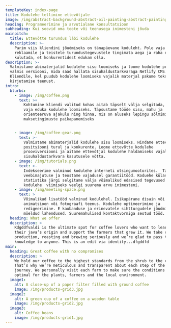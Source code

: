 ```yaml
---
templateKey: index-page
title: Kodulehe tellimine ettevõtjale
image: /img/abstract-background-abstract-oil-painting-abstract-painting-1629236.jpg
heading: Programeerimine ja arvutialane konsultatsioon
subheading: Kui soovid oma toote või teenusega inimesteni jõuda
mainpitch:
  title: Ettevõtte turundus läbi kodulehe
  description: >-
    Parim viis kliendini jõudmiseks on tänapäevane koduleht. Pole vaja
    reklaamile ja teistele turundustegevustele tingimata aega ja raha enam
    kulutada, et konkurentidest edukam olla.
description: >-
  Valmistame abimaterjalid kodulehe sisu loomiseks ja loome kodulehe proovi ja
  valmis versiooni, mida saad hallata sisuhaldustarkvaraga Netlify CMS.
  Kliendile, kel puudub kodulehe loomiseks vajalik materjal pakume teksti
  kirjutamise teenust.
intro:
  blurbs:
    - image: /img/coffee.png
      text: >+
        Kohtumine kliendi valitud kohas aitab täpselt välja selgitada, mida on
        vaja eduka kodulehe loomiseks. Täpsustame tööde sisu, mahu ja
        orienteeruva ajakulu ning hinna, mis on aluseks lepingu sõlmimiseks ja
        maksetingimuste paikapanemiseks


    - image: /img/coffee-gear.png
      text: >-
        Valmistame abimaterjalid kodulehe sisu loomiseks. Hindame ettevõtte
        positsiooni turul ja konkurente. Loome ettevõtte kodulehe
        prooviversiooni ja aitame ettevõtjal kodulehe haldamiseks vajaliku
        sisuhaldustarkvara kasutusele võtta.
    - image: /img/tutorials.png
      text: >-
        Indekseerime valminud kodulehe interneti otsingumootorites.  Tagame
        veebimajutuse ja teostame vajadusel garantiitööd. Koduehe külastatavuse
        statistika järgi selgitame välja võimalikud edasised tegevused ettevõtte
        kodulehe  viimiseks veelgi suurema arvu inimesteni.
    - image: /img/meeting-space.png
      text: >
        Võimalikud lisatööd valminud kodulehel. Isikupärane disain või
        animatsioon või fotograafi teenus. Kodulehe optimeerimine ja
        redigeerimine. E kaubanduse ja erinevatele sihtturgudele jõudmiseks
        mõeldud lahendused. Suuremahulised kontaktvormiga seotud tööd.
  heading: What we offer
  description: >
    Kdgddfvaldi is the ultimate spot for coffee lovers who want to learn about
    their java’s origin and support the farmers that grew it. We take coffee
    production, roasting and brewing seriously and we’re glad to pass that
    knowledge to anyone. This is an edit via identity...dfgddfd
main:
  heading: Great coffee with no compromises
  description: >
    We hold our coffee to the highest standards from the shrub to the cup.
    That’s why we’re meticulous and transparent about each step of the coffee’s
    journey. We personally visit each farm to make sure the conditions are
    optimal for the plants, farmers and the local environment.
  image1:
    alt: A close-up of a paper filter filled with ground coffee
    image: /img/products-grid3.jpg
  image2:
    alt: A green cup of a coffee on a wooden table
    image: /img/products-grid2.jpg
  image3:
    alt: Coffee beans
    image: /img/products-grid1.jpg
---
```


